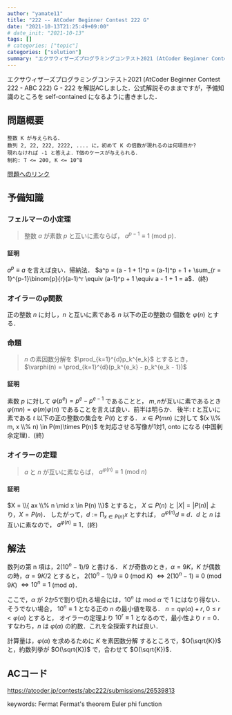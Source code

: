```yaml
---
author: "yamate11"
title: "222 -- AtCoder Beginner Contest 222 G"
date: "2021-10-13T21:25:49+09:00"
# date_init: "2021-10-13"
tags: []
# categories: ["topic"]
categories: ["solution"]
summary: "エクサウィザーズプログラミングコンテスト2021 (AtCoder Beginner Contest 222 - ABC 222) G - 222 を解説ACしました．公式解説そのままですが，予備知識のところを self-contained になるように書きました．"
---
```


エクサウィザーズプログラミングコンテスト2021 (AtCoder Beginner Contest 222 - ABC 222) G - 222 を解説ACしました．公式解説そのままですが，予備知識のところを self-contained になるように書きました．

## 問題概要

```
整数 K が与えられる．
数列 2, 22, 222, 2222, .... に，初めて K の倍数が現れるのは何項目か?
現れなければ -1 と答えよ．T個のケースが与えられる．
制約: T <= 200, K <= 10^8
```

[問題へのリンク](https://atcoder.jp/contests/abc222/tasks/abc222_g)

## 予備知識

### フェルマーの小定理

> 整数 $a$ が素数 $p$ と互いに素ならば，
> $a^{p - 1} \equiv 1 \text{ (mod } p \text{)}$．

#### 証明

$a^p \equiv a$ を言えば良い．帰納法．
$a^p = (a - 1 + 1)^p 
= (a-1)^p + 1 + \sum_{r = 1}^{p-1}\binom{p}{r}(a-1)^r
\equiv (a-1)^p + 1 \equiv a - 1 + 1 = a$．(終)

### オイラーの$\varphi$関数

正の整数 $n$ に対し，$n$ と互いに素である $n$ 以下の正の整数の
個数を $\varphi(n)$ とする．

### 命題

> $n$ の素因数分解を $\prod_{k=1}^{d}p_k^{e_k}$ とするとき，
> $\varphi(n) = \prod_{k=1}^{d}(p_k^{e_k} - p_k^{e_k - 1})$

#### 証明

素数 $p$ に対して $\varphi(p^e) = p^e - p^{e-1}$ であることと，
$m, n$が互いに素であるとき $\varphi(mn) = \varphi(m)\varphi(n)$ 
であることを言えば良い．前半は明らか．
後半: $t$ と互いに素である $t$ 以下の正の整数の集合を $P(t)$ とする．
$x \in P(mn)$ に対して $(x \\% m, x \\% n) \in P(m)\times P(n)$
を対応させる写像が1対1, onto になる (中国剰余定理)．(終) 

### オイラーの定理

> $a$ と $n$ が互いに素ならば，
> $a^{\varphi(n)} \equiv 1 \text{ (mod } n \text{)}$

#### 証明

$X = \\{ ax \\% n \mid x \in P(n) \\}$ とすると，
$X \subseteq P(n)$ と $|X| = |P(n)|$ より，$X = P(n)$．
したがって，$d := \prod_{x \in P(n)} x$ とすれば，
$a^{\varphi(n)} d \equiv d$．$d$ と $n$ は互いに素なので，
$a^{\varphi(n)} \equiv 1$．(終)

## 解法

数列の第 n 項は，$2 (10^n - 1) / 9$ と書ける．
$K$ が奇数のとき，$\alpha = 9K$，$K$ が偶数の時，$\alpha = 9K/2$ とすると，
$2 (10^n - 1) / 9 \equiv 0$ (mod $K$)
$\iff 2 (10^n - 1) \equiv 0$ (mod $9K$) $\iff 10^n \equiv 1$ (mod $\alpha$)．

ここで，$\alpha$ が 2か5で割り切れる場合には，$10^n$ は mod $\alpha$
で 1 にはなり得ない．
そうでない場合，
$10^n \equiv 1$ となる正の $n$ の最小値を取る．
$n = q\varphi(\alpha) + r$, $0 \leq r < \varphi(\alpha)$ とすると，
オイラーの定理より
$10^r \equiv 1$ となるので，最小性より $r = 0$．
すなわち，$n$ は $\varphi(\alpha)$ の約数．これを全探索すれば良い．

計算量は，$\varphi(\alpha)$ を求めるために $K$ を素因数分解
するところで，$O(\sqrt{K})$ と，約数列挙が $O(\sqrt{K})$ で，合わせて
$O(\sqrt{K})$．

## ACコード

https://atcoder.jp/contests/abc222/submissions/26539813


keywords: Fermat Fermat's theorem Euler phi function

